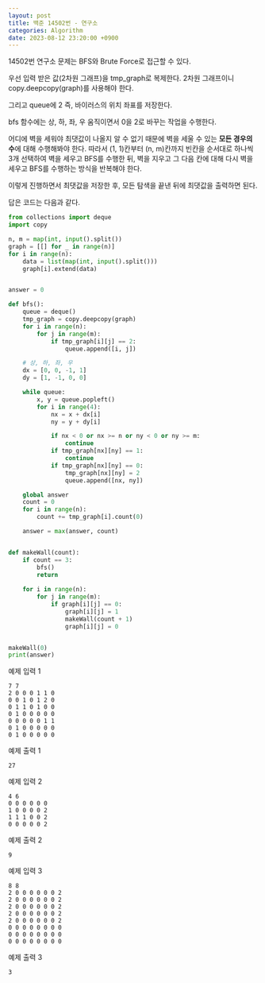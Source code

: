 ```yaml
---
layout: post
title: 백준 14502번 - 연구소
categories: Algorithm
date: 2023-08-12 23:20:00 +0900
---
```

14502번 연구소 문제는 BFS와 Brute Force로 접근할 수 있다.

우선 입력 받은 값(2차원 그래프)을 tmp_graph로 복제한다. 2차원 그래프이니 copy.deepcopy(graph)를 사용해야 한다.

그리고 queue에 2 즉, 바이러스의 위치 좌표를 저장한다.

bfs 함수에는 상, 하, 좌, 우 움직이면서 0을 2로 바꾸는 작업을 수행한다.

어디에 벽을 세워야 최댓값이 나올지 알 수 없기 때문에 벽을 세울 수 있는 **모든 경우의 수**에 대해 수행해봐야 한다. 따라서 (1, 1)칸부터 (n, m)칸까지 빈칸을 순서대로 하나씩 3개 선택하여 벽을 세우고 BFS를 수행한 뒤, 벽을 지우고 그 다음 칸에 대해 다시 벽을 세우고 BFS를 수행하는 방식을 반복해야 한다.

이렇게 진행하면서 최댓값을 저장한 후, 모든 탐색을 끝낸 뒤에 최댓값을 출력하면 된다.

답은 코드는 다음과 같다.

```python
from collections import deque
import copy

n, m = map(int, input().split())
graph = [[] for _ in range(n)]
for i in range(n):
    data = list(map(int, input().split()))
    graph[i].extend(data)


answer = 0

def bfs():
    queue = deque()
    tmp_graph = copy.deepcopy(graph)
    for i in range(n):
        for j in range(m):
            if tmp_graph[i][j] == 2:
                queue.append([i, j])

    # 상, 하, 좌, 우
    dx = [0, 0, -1, 1]
    dy = [1, -1, 0, 0]

    while queue:
        x, y = queue.popleft()
        for i in range(4):
            nx = x + dx[i]
            ny = y + dy[i]

            if nx < 0 or nx >= n or ny < 0 or ny >= m:
                continue
            if tmp_graph[nx][ny] == 1:
                continue
            if tmp_graph[nx][ny] == 0:
                tmp_graph[nx][ny] = 2
                queue.append([nx, ny])

    global answer
    count = 0
    for i in range(n):
        count += tmp_graph[i].count(0)

    answer = max(answer, count)


def makeWall(count):
    if count == 3:
        bfs()
        return
    
    for i in range(n):
        for j in range(m):
            if graph[i][j] == 0:
                graph[i][j] = 1
                makeWall(count + 1)
                graph[i][j] = 0


makeWall(0)
print(answer)
```

예제 입력 1

```
7 7
2 0 0 0 1 1 0
0 0 1 0 1 2 0
0 1 1 0 1 0 0
0 1 0 0 0 0 0
0 0 0 0 0 1 1
0 1 0 0 0 0 0
0 1 0 0 0 0 0
```

예제 출력 1

```
27
```

예제 입력 2

```
4 6
0 0 0 0 0 0
1 0 0 0 0 2
1 1 1 0 0 2
0 0 0 0 0 2
```

예제 출력 2

```
9
```

예제 입력 3

```
8 8
2 0 0 0 0 0 0 2
2 0 0 0 0 0 0 2
2 0 0 0 0 0 0 2
2 0 0 0 0 0 0 2
2 0 0 0 0 0 0 2
0 0 0 0 0 0 0 0
0 0 0 0 0 0 0 0
0 0 0 0 0 0 0 0
```

예제 출력 3

```
3
```